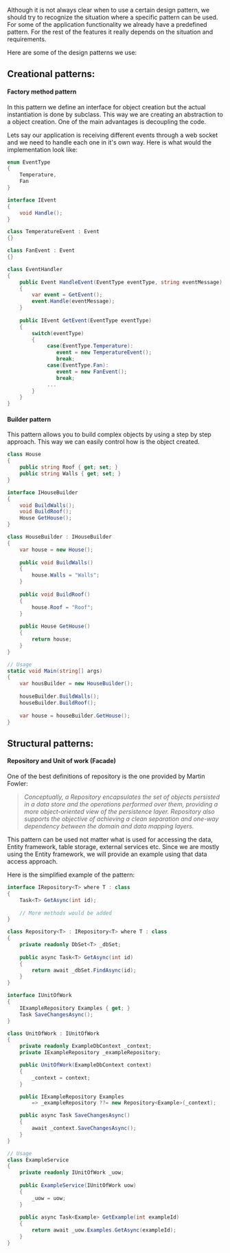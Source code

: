 Although it is not always clear when to use a certain design pattern, we should try to recognize the situation where a specific pattern can be used. For some of the application functionality we already have a predefined pattern. For the rest of the features it really depends on the situation and requirements.

Here are some of the design patterns we use:

## Creational patterns:

#### Factory method pattern

In this pattern we define an interface for object creation but the actual instantiation is done by subclass. This way we are creating an abstraction to a object creation. One of the main advantages is decoupling the code.

Lets say our application is receiving different events through a web socket and we need to handle each one in it's own way. Here is what would the implementation look like:

```c#
enum EventType
{
    Temperature,
    Fan
}

interface IEvent
{
    void Handle();
}

class TemperatureEvent : Event
{}

class FanEvent : Event
{}

class EventHandler
{
    public Event HandleEvent(EventType eventType, string eventMessage)
    {
        var event = GetEvent();
        event.Handle(eventMessage);
    }
    
    public IEvent GetEvent(EventType eventType)
    {
        switch(eventType)
        {
             case(EventType.Temperature):
                event = new TemperatureEvent();
                break;
             case(EventType.Fan):
                event = new FanEvent();
                break;
             ...
        }
    }
}
```



#### Builder pattern

This pattern allows you to build complex objects by using a step by step approach. This way we can easily control how is the object created.

```c#
class House
{
	public string Roof { get; set; }
    public string Walls { get; set; }
}

interface IHouseBuilder
{
    void BuildWalls();
    void BuildRoof();
    House GetHouse();
}

class HouseBuilder : IHouseBuilder
{
    var house = new House();
    
    public void BuildWalls()
    {
        house.Walls = "Walls";
    }
    
    public void BuildRoof()
    {
        house.Roof = "Roof";
    }
    
    public House GetHouse()
    {
        return house;
    }
}

// Usage
static void Main(string[] args)
{
    var housBuilder = new HouseBuilder();
    
    houseBuilder.BuildWalls();
    houseBuilder.BuildRoof();
    
    var house = houseBuilder.GetHouse();
}

```



## Structural patterns:

#### Repository and Unit of work (Facade)

One of the best definitions of repository is the one provided by Martin Fowler:

> *Conceptually, a Repository encapsulates the set of objects persisted in a data store and the operations performed over them, providing a more object-oriented view of the persistence layer. Repository also supports the objective of achieving a clean separation and one-way dependency between the domain and data mapping layers.*

This pattern can be used not matter what is used for accessing the data, Entity framework, table storage, external services etc. Since we are mostly using the Entity framework, we will provide an example using that data access approach.

Here is the simplified example of the pattern:

```c#
interface IRepository<T> where T : class
{
    Task<T> GetAsync(int id);
    
    // More methods would be added 
}

class Repository<T> : IRepository<T> where T : class
{
    private readonly DbSet<T> _dbSet;
    
    public async Task<T> GetAsync(int id)
    {
        return await _dbSet.FindAsync(id);
    }
}

interface IUnitOfWork
{
    IExampleRepository Examples { get; }
    Task SaveChangesAsync();
}

class UnitOfWork : IUnitOfWork
{
    private readonly ExampleDbContext _context;
    private IExampleRepository _exampleRepository;

    public UnitOfWork(ExampleDbContext context)
    {
        _context = context;
    }

    public IExampleRepository Examples 
        => _exampleRepository ??= new Repository<Example>(_context);

    public async Task SaveChangesAsync()
    {
        await _context.SaveChangesAsync();
    }
}

// Usage
class ExampleService
{
    private readonly IUnitOfWork _uow;
    
    public ExampleService(IUnitOfWork uow)
    {
     	_uow = uow;   
    }
    
    public async Task<Example> GetExample(int exampleId)
    {
        return await _uow.Examples.GetAsync(exampleId);
    }
}
```

